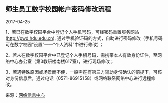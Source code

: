 ## 师生员工数字校园帐户密码修改流程

2017-04-25

1、若已在数字校园平台中登记个人手机号码，可经密码重置服务网站(http://pwd.hdu.edu.cn), 通过手机验证码的方式，自助进行密码修改（手机号码可在数字校园“设置”——“个人资料”中进行修改）；

2、若未在数字校园平台中已登记个人手机号码，需携带本人有效身份证件，至网络中心办公室（第3教研楼南楼617室），进行现场修改；

3、若遇特殊原因或场景而不便，一般需在有第三方辅助身份确认的前提下，可核对身份信息后，通过电话（0571-86915158）或网络联系网络中心进行远程修改。



来源：[网络信息中心](http://nic.hdu.edu.cn/2017/0425/c518a31899/page.htm)